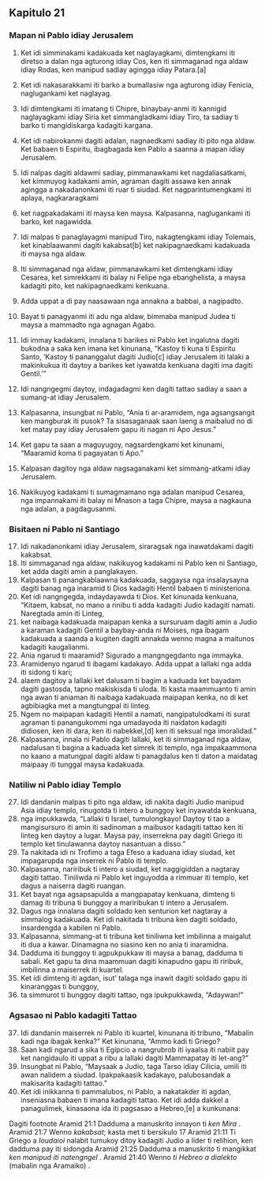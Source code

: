 Kapitulo 21
-----------

### Mapan ni Pablo idiay Jerusalem

1. Ket idi simminakami kadakuada ket naglayagkami, dimtengkami iti diretso a dalan nga agturong idiay Cos, ken iti simmaganad nga aldaw idiay Rodas, ken manipud sadiay agingga idiay Patara.[a]
2. Ket idi nakasarakkami iti barko a bumallasiw nga agturong idiay Fenicia, naglugankami ket naglayag.
3. Idi dimtengkami iti imatang ti Chipre, binaybay-anmi iti kannigid naglayagkami idiay Siria ket simmangladkami idiay Tiro, ta sadiay ti barko ti mangidiskarga kadagiti kargana.
4. Ket idi nabirokanmi dagiti adalan, nagnaedkami sadiay iti pito nga aldaw. Ket babaen ti Espiritu, ibagbagada ken Pablo a saanna a mapan idiay Jerusalem.
5. Idi nalpas dagiti aldawmi sadiay, pimmanawkami ket nagdaliasatkami, ket kimmuyog kadakami amin, agraman dagiti assawa ken annak agingga a nakadanonkami iti ruar ti siudad. Ket nagparintumengkami iti aplaya, nagkararagkami
6. ket nagpakadakami iti maysa ken maysa. Kalpasanna, naglugankami iti barko, ket nagawidda.

7. Idi malpas ti panaglayagmi manipud Tiro, nakagtengkami idiay Tolemais, ket kinablaawanmi dagiti kakabsat[b] ket nakipagnaedkami kadakuada iti maysa nga aldaw.
8. Iti simmaganad nga aldaw, pimmanawkami ket dimtengkami idiay Cesarea, ket simrekkami iti balay ni Felipe nga ebanghelista, a maysa kadagiti pito, ket nakipagnaedkami kenkuana.
9. Adda uppat a di pay naasawaan nga annakna a babbai, a nagipadto.
10. Bayat ti panagyanmi iti adu nga aldaw, bimmaba manipud Judea ti maysa a mammadto nga agnagan Agabo.
11. Idi immay kadakami, innalana ti barikes ni Pablo ket ingalutna dagiti bukodna a saka ken imana ket kinunana, “Kastoy ti kuna ti Espiritu Santo, ‘Kastoy ti pananggalut dagiti Judio[c] idiay Jerusalem iti lalaki a makinkukua iti daytoy a barikes ket iyawatda kenkuana dagiti ima dagiti Gentil.’”
12. Idi nangngegmi daytoy, indagadagmi ken dagiti tattao sadiay a saan a sumang-at idiay Jerusalem.
13. Kalpasanna, insungbat ni Pablo, “Ania ti ar-aramidem, nga agsangsangit ken mangburak iti pusok? Ta sisasaganaak saan laeng a maibalud no di ket matay pay idiay Jerusalem gapu iti nagan ni Apo Jesus.”
14. Ket gapu ta saan a maguyugoy, nagsardengkami ket kinunami, “Maaramid koma ti pagayatan ti Apo.”

15. Kalpasan dagitoy nga aldaw nagsaganakami ket simmang-atkami idiay Jerusalem.
16. Nakikuyog kadakami ti sumagmamano nga adalan manipud Cesarea, nga impannakami iti balay ni Mnason a taga Chipre, maysa a nagkauna nga adalan, a pagdagusanmi.

### Bisitaen ni Pablo ni Santiago

17. Idi nakadanonkami idiay Jerusalem, siraragsak nga inawatdakami dagiti kakabsat.
18. Iti simmaganad nga aldaw, nakikuyog kadakami ni Pablo ken ni Santiago, ket adda dagiti amin a panglakayen.
19. Kalpasan ti panangkablaawna kadakuada, saggaysa nga insalaysayna dagiti banag nga inaramid ti Dios kadagiti Hentil babaen ti ministeriona.
20. Ket idi nangngegda, indaydayawda ti Dios. Ket kinunada kenkuana, “Kitaem, kabsat, no mano a rinibu ti adda kadagiti Judio kadagiti namati. Naregtada amin iti Linteg,
21. ket naibaga kadakuada maipapan kenka a sursuruam dagiti amin a Judio a karaman kadagiti Gentil a baybay-anda ni Moises, nga ibagam kadakuada a saanda a kugiten dagiti annakda wenno magna a maitunos kadagiti kaugalianmi.
22. Ania ngarud ti maaramid? Sigurado a mangngegdanto nga immayka.
23. Aramidenyo ngarud ti ibagami kadakayo. Adda uppat a lallaki nga adda iti sidong ti kari;
24. alaem dagitoy a lallaki ket dalusam ti bagim a kaduada ket bayadam dagiti gastosda, tapno makiskisda ti uloda. Iti kasta maammuanto ti amin nga awan ti aniaman iti naibaga kadakuada maipapan kenka, no di ket agbibiagka met a mangtungpal iti linteg.
25. Ngem no maipapan kadagiti Hentil a namati, nangipatulodkami iti surat agraman ti panangukommi nga umadayoda iti naidaton kadagiti didiosen, ken iti dara, ken iti nabekkel,[d] ken iti seksual nga imoralidad.”
26. Kalpasanna, innala ni Pablo dagiti lallaki, ket iti simmaganad nga aldaw, nadalusan ti bagina a kaduada ket simrek iti templo, nga impakaammona no kaano a matungpal dagiti aldaw ti panagdalus ken ti daton a maidatag maipaay iti tunggal maysa kadakuada.

### Natiliw ni Pablo idiay Templo

27. Idi dandanin malpas ti pito nga aldaw, idi nakita dagiti Judio manipud Asia idiay templo, rinugotda ti intero a bunggoy ket inyawatda kenkuana,
28. nga impukkawda, “Lallaki ti Israel, tumulongkayo! Daytoy ti tao a mangisursuro iti amin iti sadinoman a maibusor kadagiti tattao ken iti linteg ken daytoy a lugar. Maysa pay, inserrekna pay dagiti Griego iti templo ket tinulawanna daytoy nasantuan a disso.”
29. Ta nakitada idi ni Trofimo a taga Efeso a kaduana idiay siudad, ket impagarupda nga inserrek ni Pablo iti templo.
30. Kalpasanna, nariribuk ti intero a siudad, ket naggigiddan a nagtaray dagiti tattao. Tiniliwda ni Pablo ket inguyodda a rimmuar iti templo, ket dagus a naiserra dagiti ruangan.
31. Ket bayat nga agsapsapulda a mangpapatay kenkuana, dimteng ti damag iti tribuna ti bunggoy a mariribukan ti intero a Jerusalem.
32. Dagus nga innalana dagiti soldado ken senturion ket nagtaray a simmalog kadakuada. Ket idi nakitada ti tribuna ken dagiti soldado, insardengda a kabilen ni Pablo.
33. Kalpasanna, simmang-at ti tribuna ket tiniliwna ket imbilinna a maigalut iti dua a kawar. Dinamagna no siasino ken no ania ti inaramidna.
34. Dadduma iti bunggoy ti agpukpukkaw iti maysa a banag, dadduma ti sabali. Ket gapu ta dina maammuan dagiti kinapudno gapu iti riribuk, imbilinna a maiserrek iti kuartel.
35. Ket idi dimteng iti agdan, isut’ talaga nga inawit dagiti soldado gapu iti kinaranggas ti bunggoy,
36. ta simmurot ti bunggoy dagiti tattao, nga ipukpukkawda, “Adaywan!”

### Agsasao ni Pablo kadagiti Tattao

37. Idi dandanin maiserrek ni Pablo iti kuartel, kinunana iti tribuno, “Mabalin kadi nga ibagak kenka?” Ket kinunana, “Ammo kadi ti Griego?
38. Saan kadi ngarud a sika ti Egipcio a nangrubrob iti iyaalsa iti nabiit pay ket nangidaulo iti uppat a ribu a lallaki dagiti Mammapatay iti let-ang?”
39. Insungbat ni Pablo, “Maysaak a Judio, taga Tarso idiay Cilicia, umili iti awan nalidem a siudad. Ipakpakaasik kadakayo, palubosandak a makisarita kadagiti tattao.”
40. Ket idi inikkanna ti pammalubos, ni Pablo, a nakatakder iti agdan, inseniasna babaen ti imana kadagiti tattao. Ket idi adda dakkel a panagulimek, kinasaona ida iti pagsasao a Hebreo,[e] a kunkunana:

Dagiti footnote
Aramid 21:1 Dadduma a manuskrito innayon ti *ken Mira* .
Aramid 21:7 Wenno *kakabsat*; kasta met ti bersikulo 17
Aramid 21:11 Ti Griego a *Ioudaioi* nalabit tumukoy ditoy kadagiti Judio a lider ti relihion, ken dadduma pay iti sidongda
Aramid 21:25 Dadduma a manuskrito ti mangikkat *ken manipud iti natengngel* .
Aramid 21:40 Wenno *ti Hebreo a dialekto* (mabalin nga Aramaiko) .